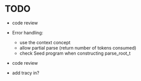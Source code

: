 # TODO

* code review

* Error handling:
    * use the context concept
    * allow partial parse (return number of tokens consumed)
    * check Seed program when constructing parse_root_t

* code review

* add tracy in?

